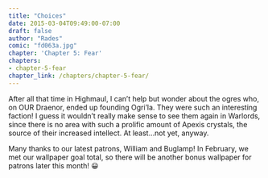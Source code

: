 ```yaml
---
title: "Choices"
date: 2015-03-04T09:49:00-07:00
draft: false
author: "Rades"
comic: "fd063a.jpg"
chapter: 'Chapter 5: Fear'
chapters:
- chapter-5-fear
chapter_link: /chapters/chapter-5-fear/
---
```


After all that time in Highmaul, I can’t help but wonder about the ogres who, on OUR Draenor, ended up founding Ogri’la. They were such an interesting faction! I guess it wouldn’t really make sense to see them again in Warlords, since there is no area with such a prolific amount of Apexis crystals, the source of their increased intellect. At least…not yet, anyway.


Many thanks to our latest patrons, William and Buglamp! In February, we met our wallpaper goal total, so there will be another bonus wallpaper for patrons later this month! 😀

